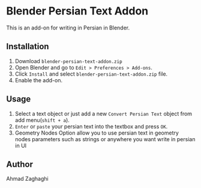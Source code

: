 # Blender Persian Text Addon

This is an add-on for writing in Persian in Blender.

## Installation


1. Download `blender-persian-text-addon.zip` 
2. Open Blender and go to `Edit > Preferences > Add-ons`.
3. Click `Install` and select `blender-persian-text-addon.zip` file.
4. Enable the add-on.

## Usage

1. Select a text object or just add a new `Convert Persian Text` object from add menu(`shift + a`).
2. `Enter` or `paste` your persian text into the textbox and press `OK`.
3. Geometry Nodes Option allow you to use persian text in geometry nodes parameters such as strings or anywhere you want write in persian in UI


## Author

Ahmad Zaghaghi
